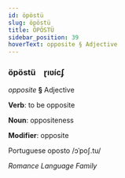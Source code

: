```yaml
---
id: öpöstü
slug: öpöstü
title: ÖPÖSTÜ
sidebar_position: 39
hoverText: opposite § Adjective
---
```


### öpöstü&emsp;<span kind="abugida">ɽıʋ́ıcʄ</span>

*opposite* **§** Adjective

**Verb**: to be opposite

**Noun**: oppositeness

**Modifier**: opposite

Portuguese oposto /ɔˈpoʃ.tu/

*Romance Language Family*